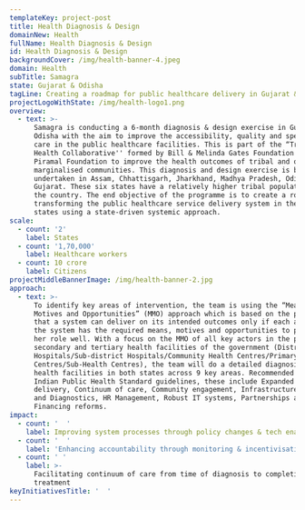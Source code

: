 ```yaml
---
templateKey: project-post
title: Health Diagnosis & Design
domainNew: Health
fullName: Health Diagnosis & Design
id: Health Diagnosis & Design
backgroundCover: /img/health-banner-4.jpeg
domain: Health
subTitle: Samagra
state: Gujarat & Odisha
tagLine: Creating a roadmap for public healthcare delivery in Gujarat & Odisha
projectLogoWithState: /img/health-logo1.png
overview:
  - text: >-
      Samagra is conducting a 6-month diagnosis & design exercise in Gujarat and
      Odisha with the aim to improve the accessibility, quality and speed of
      care in the public healthcare facilities. This is part of the “Tribal
      Health Collaborative'' formed by Bill & Melinda Gates Foundation and
      Piramal Foundation to improve the health outcomes of tribal and other
      marginalised communities. This diagnosis and design exercise is being
      undertaken in Assam, Chhattisgarh, Jharkhand, Madhya Pradesh, Odisha and
      Gujarat. These six states have a relatively higher tribal population in
      the country. The end objective of the programme is to create a roadmap for
      transforming the public healthcare service delivery system in these six
      states using a state-driven systemic approach.
scale:
  - count: '2'
    label: States
  - count: '1,70,000'
    label: Healthcare workers
  - count: 10 crore
    label: Citizens
projectMiddleBannerImage: /img/health-banner-2.jpg
approach:
  - text: >-
      To identify key areas of intervention, the team is using the “Means,
      Motives and Opportunities” (MMO) approach which is based on the philosophy
      that a system can deliver on its intended outcomes only if each actor in
      the system has the required means, motives and opportunities to perform
      her role well. With a focus on the MMO of all key actors in the primary,
      secondary and tertiary health facilities of the government (District
      Hospitals/Sub-district Hospitals/Community Health Centres/Primary Health
      Centres/Sub-Health Centres), the team will do a detailed diagnosis of the
      health facilities in both states across 9 key areas. Recommended in the
      Indian Public Health Standard guidelines, these include Expanded service
      delivery, Continuum of care, Community engagement, Infrastructure, Meds
      and Diagnostics, HR Management, Robust IT systems, Partnerships and
      Financing reforms.
impact:
  - count: '  '
    label: Improving system processes through policy changes & tech enablement
  - count: '  '
    label: 'Enhancing accountability through monitoring & incentivisation '
  - count: ' '
    label: >-
      Facilitating continuum of care from time of diagnosis to completion of
      treatment
keyInitiativesTitle: '  '
---
```


